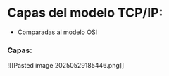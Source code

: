 # Capas del modelo TCP/IP:
- Comparadas al modelo OSI

### Capas:

![[Pasted image 20250529185446.png]]
